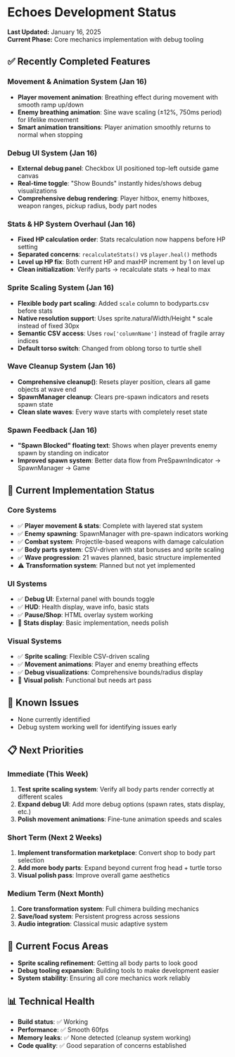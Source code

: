 # Echoes Development Status

**Last Updated:** January 16, 2025  
**Current Phase:** Core mechanics implementation with debug tooling

## ✅ Recently Completed Features

### Movement & Animation System (Jan 16)
- **Player movement animation**: Breathing effect during movement with smooth ramp up/down
- **Enemy breathing animation**: Sine wave scaling (±12%, 750ms period) for lifelike movement
- **Smart animation transitions**: Player animation smoothly returns to normal when stopping

### Debug UI System (Jan 16)
- **External debug panel**: Checkbox UI positioned top-left outside game canvas
- **Real-time toggle**: "Show Bounds" instantly hides/shows debug visualizations
- **Comprehensive debug rendering**: Player hitbox, enemy hitboxes, weapon ranges, pickup radius, body part nodes

### Stats & HP System Overhaul (Jan 16)
- **Fixed HP calculation order**: Stats recalculation now happens before HP setting
- **Separated concerns**: `recalculateStats()` vs `player.heal()` methods
- **Level up HP fix**: Both current HP and maxHP increment by 1 on level up
- **Clean initialization**: Verify parts → recalculate stats → heal to max

### Sprite Scaling System (Jan 16)
- **Flexible body part scaling**: Added `scale` column to bodyparts.csv before stats
- **Native resolution support**: Uses sprite.naturalWidth/Height * scale instead of fixed 30px
- **Semantic CSV access**: Uses `row['columnName']` instead of fragile array indices
- **Default torso switch**: Changed from oblong torso to turtle shell

### Wave Cleanup System (Jan 16)
- **Comprehensive cleanup()**: Resets player position, clears all game objects at wave end
- **SpawnManager cleanup**: Clears pre-spawn indicators and resets spawn state
- **Clean slate waves**: Every wave starts with completely reset state

### Spawn Feedback (Jan 16)
- **"Spawn Blocked" floating text**: Shows when player prevents enemy spawn by standing on indicator
- **Improved spawn system**: Better data flow from PreSpawnIndicator → SpawnManager → Game

## 🚧 Current Implementation Status

### Core Systems
- ✅ **Player movement & stats**: Complete with layered stat system
- ✅ **Enemy spawning**: SpawnManager with pre-spawn indicators working
- ✅ **Combat system**: Projectile-based weapons with damage calculation
- ✅ **Body parts system**: CSV-driven with stat bonuses and sprite scaling
- ✅ **Wave progression**: 21 waves planned, basic structure implemented
- ⚠️ **Transformation system**: Planned but not yet implemented

### UI Systems  
- ✅ **Debug UI**: External panel with bounds toggle
- ✅ **HUD**: Health display, wave info, basic stats
- ✅ **Pause/Shop**: HTML overlay system working
- 🚧 **Stats display**: Basic implementation, needs polish

### Visual Systems
- ✅ **Sprite scaling**: Flexible CSV-driven scaling
- ✅ **Movement animations**: Player and enemy breathing effects
- ✅ **Debug visualizations**: Comprehensive bounds/radius display
- 🚧 **Visual polish**: Functional but needs art pass

## 🐛 Known Issues
- None currently identified
- Debug system working well for identifying issues early

## 📋 Next Priorities

### Immediate (This Week)
1. **Test sprite scaling system**: Verify all body parts render correctly at different scales
2. **Expand debug UI**: Add more debug options (spawn rates, stats display, etc.)
3. **Polish movement animations**: Fine-tune animation speeds and scales

### Short Term (Next 2 Weeks)  
1. **Implement transformation marketplace**: Convert shop to body part selection
2. **Add more body parts**: Expand beyond current frog head + turtle torso
3. **Visual polish pass**: Improve overall game aesthetics

### Medium Term (Next Month)
1. **Core transformation system**: Full chimera building mechanics
2. **Save/load system**: Persistent progress across sessions
3. **Audio integration**: Classical music adaptive system

## 🎯 Current Focus Areas
- **Sprite scaling refinement**: Getting all body parts to look good
- **Debug tooling expansion**: Building tools to make development easier  
- **System stability**: Ensuring all core mechanics work reliably

## 📊 Technical Health
- **Build status**: ✅ Working
- **Performance**: ✅ Smooth 60fps
- **Memory leaks**: ✅ None detected (cleanup system working)
- **Code quality**: ✅ Good separation of concerns established